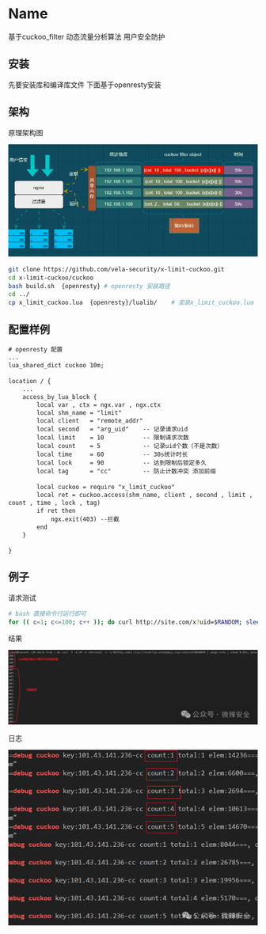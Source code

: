 # Name
基于cuckoo_filter 动态流量分析算法 用户安全防护

## 安装
先要安装库和编译库文件 下面基于openresty安装

## 架构
原理架构图

![架构图](images/01.gif)

```bash
git clone https://github.com/vela-security/x-limit-cuckoo.git
cd x-limit-cuckoo/cuckoo
bash build.sh  {openresty} # openresty 安装路径
cd ../
cp x_limit_cuckoo.lua  {openresty}/lualib/    # 安装x_limit_cuckoo.lua
```
## 配置样例
```nginx
# openresty 配置
...
lua_shared_dict cuckoo 10m;

location / {
    ...
    access_by_lua_block {
        local var , ctx = ngx.var , ngx.ctx
        local shm_name = "limit"
        local client   = "remote_addr"
        local second   = "arg_uid"    -- 记录请求uid
        local limit    = 10           -- 限制请求次数
        local count    = 5            -- 记录uid个数（不是次数）
        local time     = 60           -- 30s统计时长
        local lock     = 90           -- 达到限制后锁定多久
        local tag      = "cc"         -- 防止计数冲突 添加前缀
        
        local cuckoo = require "x_limit_cuckoo"
        local ret = cuckoo.access(shm_name, client , second , limit , count , time , lock , tag)
        if ret then
            ngx.exit(403) --拦截 
        end
    }

}

```

## 例子

请求测试

```bash
# bash 直接命令行运行即可
for (( c=1; c<=100; c++ )); do curl http://site.com/x?uid=$RANDOM; sleep 0.1s ;done
```
结果

![结果](images/02.png)

日志

![日志](images/03.png)